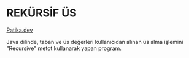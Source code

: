 # REKÜRSİF ÜS

[Patika.dev](https://www.patika.dev/tr)

Java dilinde, taban ve üs değerleri kullanıcıdan alınan üs alma işlemini "Recursive" metot kullanarak yapan program.
